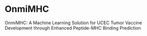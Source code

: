 # OnmiMHC
OnmiMHC: A Machine Learning Solution for UCEC Tumor Vaccine Development through Enhanced Peptide-MHC Binding Prediction
